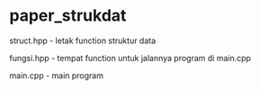 # paper_strukdat

struct.hpp - letak function struktur data 

fungsi.hpp - tempat function untuk jalannya program di main.cpp

main.cpp - main program
